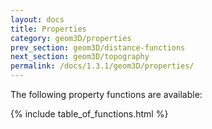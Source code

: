 ```yaml
---
layout: docs
title: Properties
category: geom3D/properties
prev_section: geom3D/distance-functions
next_section: geom3D/topography
permalink: /docs/1.3.1/geom3D/properties/
---
```


The following property functions are available:

{% include table_of_functions.html %}
